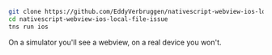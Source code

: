 
```bash
git clone https://github.com/EddyVerbruggen/nativescript-webview-ios-local-file-issue
cd nativescript-webview-ios-local-file-issue
tns run ios
```

On a simulator you'll see a webview, on a real device you won't.

